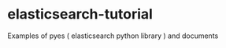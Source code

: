 elasticsearch-tutorial
======================

Examples of pyes ( elasticsearch python library ) and documents
